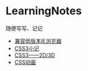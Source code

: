 # LearningNotes
随便写写、记记

* [兼容低版本IE浏览器](https://github.com/HecateDK/LearningNotes/blob/master/%E5%85%BC%E5%AE%B9%E4%BD%8E%E7%89%88%E6%9C%ACIE%E6%B5%8F%E8%A7%88%E5%99%A8.md)
* [CSS3小记](https://github.com/HecateDK/LearningNotes/blob/master/CSS3.md)
* [CSS3——2D/3D](https://github.com/HecateDK/LearningNotes/blob/master/css3_2d_3d.md)
* [CSS动画](https://github.com/HecateDK/LearningNotes/blob/master/CSS3animation.md)
